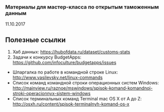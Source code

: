 ### Материалы для мастер-класса по открытым таможенным данным
11.10.2017        

## Полезные ссылки



1. Хаб данных: https://hubofdata.ru/dataset/customs-stats        
2. Задачи к конкурсу BudgetApps: https://github.com/infoculture/budgetapps/issues      



* Шпаргалка по работе в командной строке Linux: http://www.vasilevsky.net/linux-commands       
* Список команд командной строки операционных систем Windows: http://mainview.ru/raznoe/mswindows/spisok-komand-komandnoj-stroki-operacionnyx-sistem-windows        
* Список терминальных команд Terminal mac OS X от A до Z: http://osxh.ru/content/spisok-terminalnyh-komand-os-x      





